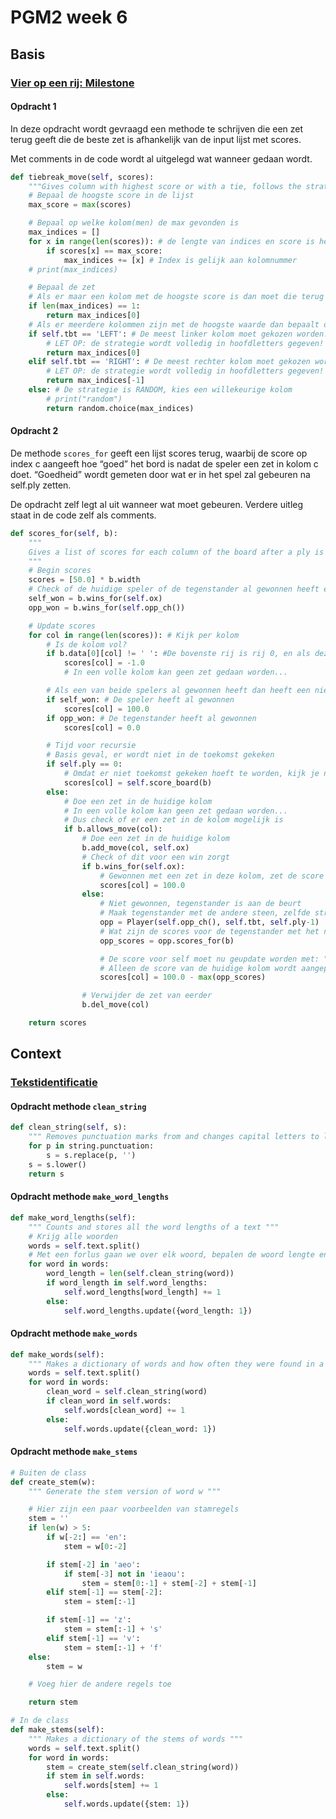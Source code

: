 # PGM2 week 6

## Basis

### [Vier op een rij: Milestone](/problems/basis/13_vier_op_een_rij_milestone)

#### Opdracht 1

In deze opdracht wordt gevraagd een methode te schrijven die een zet terug geeft die de beste zet is afhankelijk van de input lijst met scores.

Met comments in de code wordt al uitgelegd wat wanneer gedaan wordt.

```python
def tiebreak_move(self, scores):
    """Gives column with highest score or with a tie, follows the strategy"""
    # Bepaal de hoogste score in de lijst
    max_score = max(scores)

    # Bepaal op welke kolom(men) de max gevonden is
    max_indices = []
    for x in range(len(scores)): # de lengte van indices en score is hetzelfde
        if scores[x] == max_score:
            max_indices += [x] # Index is gelijk aan kolomnummer
    # print(max_indices)

    # Bepaal de zet
    # Als er maar een kolom met de hoogste score is dan moet die terug gegeven worden
    if len(max_indices) == 1:
        return max_indices[0]
    # Als er meerdere kolommen zijn met de hoogste waarde dan bepaalt de strategie welke kolom/index gekozen moet worden
    if self.tbt == 'LEFT': # De meest linker kolom moet gekozen worden.
        # LET OP: de strategie wordt volledig in hoofdletters gegeven!
        return max_indices[0]
    elif self.tbt == 'RIGHT': # De meest rechter kolom moet gekozen worden
        # LET OP: de strategie wordt volledig in hoofdletters gegeven!
        return max_indices[-1]
    else: # De strategie is RANDOM, kies een willekeurige kolom
        # print("random")
        return random.choice(max_indices)
```


#### Opdracht 2

De methode `scores_for` geeft een lijst scores terug, waarbij de score op index c aangeeft hoe “goed” het bord is nadat de speler een zet in kolom c doet. “Goedheid” wordt gemeten door wat er in het spel zal gebeuren na self.ply zetten.

De opdracht zelf legt al uit wanneer wat moet gebeuren. Verdere uitleg staat in de code zelf als comments.

```python
def scores_for(self, b):
    """
    Gives a list of scores for each column of the board after a ply is made in the column corresponding to the list index.
    """
    # Begin scores
    scores = [50.0] * b.width
    # Check of de huidige speler of de tegenstander al gewonnen heeft en zet dit voor gemak en leesbaarheid van de code in variabelen
    self_won = b.wins_for(self.ox)
    opp_won = b.wins_for(self.opp_ch())

    # Update scores
    for col in range(len(scores)): # Kijk per kolom
        # Is de kolom vol?
        if b.data[0][col] != ' ': #De bovenste rij is rij 0, en als deze conditie true is, dan is de kolom vol
            scores[col] = -1.0
            # In een volle kolom kan geen zet gedaan worden...

        # Als een van beide spelers al gewonnen heeft dan heeft een nieuwe zet geen toegevoegde waarde
        if self_won: # De speler heeft al gewonnen
            scores[col] = 100.0
        if opp_won: # De tegenstander heeft al gewonnen
            scores[col] = 0.0

        # Tijd voor recursie
        # Basis geval, er wordt niet in de toekomst gekeken
        if self.ply == 0:
            # Omdat er niet toekomst gekeken hoeft te worden, kijk je naar de situatie nu
            scores[col] = self.score_board(b)
        else:
            # Doe een zet in de huidige kolom
            # In een volle kolom kan geen zet gedaan worden...
            # Dus check of er een zet in de kolom mogelijk is
            if b.allows_move(col):
                # Doe een zet in de huidige kolom
                b.add_move(col, self.ox)
                # Check of dit voor een win zorgt
                if b.wins_for(self.ox):
                    # Gewonnen met een zet in deze kolom, zet de score naar 100.0
                    scores[col] = 100.0
                else:
                    # Niet gewonnen, tegenstander is aan de beurt
                    # Maak tegenstander met de andere steen, zelfde strategie en ply-1 aangezien er een zet gedaan is
                    opp = Player(self.opp_ch(), self.tbt, self.ply-1)
                    # Wat zijn de scores voor de tegenstander met het nieuwe bord?
                    opp_scores = opp.scores_for(b)

                    # De score voor self moet nu geupdate worden met: "dit is honderd min de beste score van de tegenstander"
                    # Alleen de score van de huidige kolom wordt aangepast!
                    scores[col] = 100.0 - max(opp_scores)

                # Verwijder de zet van eerder
                b.del_move(col)

    return scores
```


## Context

### [Tekstidentificatie](/problems/context/13_text_id_milestone)

#### Opdracht methode `clean_string`

```python
def clean_string(self, s):
    """ Removes punctuation marks from and changes capital letters to lowercase letters in sentence s"""
    for p in string.punctuation:
        s = s.replace(p, '')
    s = s.lower()
    return s
```


#### Opdracht methode `make_word_lengths`

```python
def make_word_lengths(self):
    """ Counts and stores all the word lengths of a text """
    # Krijg alle woorden
    words = self.text.split()
    # Met een forlus gaan we over elk woord, bepalen de woord lengte en voegen we de lengte toe aan het juiste dict
    for word in words:
        word_length = len(self.clean_string(word))
        if word_length in self.word_lengths:
            self.word_lengths[word_length] += 1
        else:
            self.word_lengths.update({word_length: 1})
```


#### Opdracht methode `make_words`

```python
def make_words(self):
    """ Makes a dictionary of words and how often they were found in a text """
    words = self.text.split()
    for word in words:
        clean_word = self.clean_string(word)
        if clean_word in self.words:
            self.words[clean_word] += 1
        else:
            self.words.update({clean_word: 1})
```


#### Opdracht methode `make_stems`

```python
# Buiten de class
def create_stem(w):
    """ Generate the stem version of word w """

    # Hier zijn een paar voorbeelden van stamregels
    stem = ''
    if len(w) > 5:
        if w[-2:] == 'en':
            stem = w[0:-2]

        if stem[-2] in 'aeo':
            if stem[-3] not in 'ieaou':
                stem = stem[0:-1] + stem[-2] + stem[-1]
        elif stem[-1] == stem[-2]:
            stem = stem[:-1]

        if stem[-1] == 'z':
            stem = stem[:-1] + 's'
        elif stem[-1] == 'v':
            stem = stem[:-1] + 'f'
    else:
        stem = w

    # Voeg hier de andere regels toe

    return stem

# In de class
def make_stems(self):
    """ Makes a dictionary of the stems of words """
    words = self.text.split()
    for word in words:
        stem = create_stem(self.clean_string(word))
        if stem in self.words:
            self.words[stem] += 1
        else:
            self.words.update({stem: 1})
```